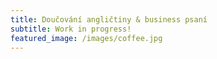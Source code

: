```yaml
---
title: Doučování angličtiny & business psaní
subtitle: Work in progress!
featured_image: /images/coffee.jpg
---
```

